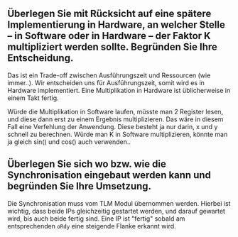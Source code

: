 ## Überlegen Sie mit Rücksicht auf eine spätere Implementierung in Hardware, an welcher Stelle – in Software oder in Hardware – der Faktor K multipliziert werden sollte. Begründen Sie Ihre Entscheidung.

Das ist ein Trade-off zwischen Ausführungszeit und Ressourcen (wie immer..).
Wir entscheiden uns für Ausführungszeit, somit wird es in Hardware implementiert. Eine Multiplikation in Hardware ist üblicherweise in einem Takt fertig.

Würde die Multiplikation in Software laufen, müsste man 2 Register lesen, und diese dann erst zu einem Ergebnis multiplizieren. Das wäre in diesem Fall eine Verfehlung der Anwendung. Diese besteht ja nur darin, x und y schnell zu berechnen. Würde man K in Software multiplizieren, könnte man ja gleich sin() und cos() auch verwenden..

## Überlegen Sie sich wo bzw. wie die Synchronisation eingebaut werden kann und begründen Sie Ihre Umsetzung.

Die Synchronisation muss vom TLM Modul übernommen werden. Hierbei ist wichtig, dass beide IPs gleichzeitig gestartet werden, und darauf gewartet wird, bis auch beide fertig sind. Eine IP ist "fertig" sobald am entsprechenden `oRdy` eine steigende Flanke erkannt wird.
